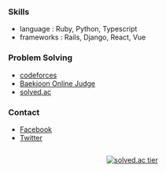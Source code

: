 ### Skills

* language : Ruby, Python, Typescript
* frameworks : Rails, Django, React, Vue

### Problem Solving

* [codeforces](https://codeforces.com/users/malkoring)
* [Baekjoon Online Judge](https://acmicpc.net/user/malkoring)
* [solved.ac](https://solved.ac/malkoring)

### Contact
* [Facebook](https://fb.com/kodingwarrior)
* [Twitter](https://twitter.com/kodingwarrior)

<div style="display: flex; justify-content: center;">

[![solved.ac tier](http://mazassumnida.wtf/api/generate_badge?boj=malkoring)](https://solved.ac/malkoring)

</div>
